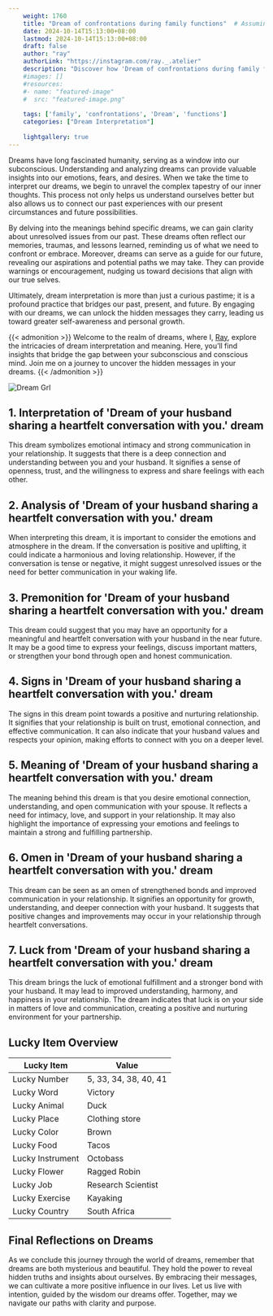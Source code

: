 ```yaml
---
    weight: 1760
    title: "Dream of confrontations during family functions"  # Assuming 'title' column exists
    date: 2024-10-14T15:13:00+08:00
    lastmod: 2024-10-14T15:13:00+08:00
    draft: false
    author: "ray"
    authorLink: "https://instagram.com/ray._.atelier"
    description: "Discover how 'Dream of confrontations during family functions' can interpret your future and uncover its significant meanings in your life."
    #images: []
    #resources:
    #- name: "featured-image"
    #  src: "featured-image.png"
    
    tags: ['family', 'confrontations', 'Dream', 'functions']
    categories: ["Dream Interpretation"]
    
    lightgallery: true
---
```

    
Dreams have long fascinated humanity, serving as a window into our subconscious. Understanding and analyzing dreams can provide valuable insights into our emotions, fears, and desires. When we take the time to interpret our dreams, we begin to unravel the complex tapestry of our inner thoughts. This process not only helps us understand ourselves better but also allows us to connect our past experiences with our present circumstances and future possibilities.

By delving into the meanings behind specific dreams, we can gain clarity about unresolved issues from our past. These dreams often reflect our memories, traumas, and lessons learned, reminding us of what we need to confront or embrace. Moreover, dreams can serve as a guide for our future, revealing our aspirations and potential paths we may take. They can provide warnings or encouragement, nudging us toward decisions that align with our true selves.

Ultimately, dream interpretation is more than just a curious pastime; it is a profound practice that bridges our past, present, and future. By engaging with our dreams, we can unlock the hidden messages they carry, leading us toward greater self-awareness and personal growth.

{{< admonition >}}
Welcome to the realm of dreams, where I, [Ray](https://instagram.com/ray._.atelier), explore the intricacies of dream interpretation and meaning. Here, you’ll find insights that bridge the gap between your subconscious and conscious mind. Join me on a journey to uncover the hidden messages in your dreams.
{{< /admonition >}}

![Dream Grl](https://cdn.pixabay.com/photo/2017/11/02/03/35/gothic-2910057_1280.jpg "Dream Grl")

## 1. Interpretation of 'Dream of your husband sharing a heartfelt conversation with you.' dream

This dream symbolizes emotional intimacy and strong communication in your relationship. It suggests that there is a deep connection and understanding between you and your husband. It signifies a sense of openness, trust, and the willingness to express and share feelings with each other.

## 2. Analysis of 'Dream of your husband sharing a heartfelt conversation with you.' dream

When interpreting this dream, it is important to consider the emotions and atmosphere in the dream. If the conversation is positive and uplifting, it could indicate a harmonious and loving relationship. However, if the conversation is tense or negative, it might suggest unresolved issues or the need for better communication in your waking life.

## 3. Premonition for 'Dream of your husband sharing a heartfelt conversation with you.' dream

This dream could suggest that you may have an opportunity for a meaningful and heartfelt conversation with your husband in the near future. It may be a good time to express your feelings, discuss important matters, or strengthen your bond through open and honest communication.

## 4. Signs in 'Dream of your husband sharing a heartfelt conversation with you.' dream

The signs in this dream point towards a positive and nurturing relationship. It signifies that your relationship is built on trust, emotional connection, and effective communication. It can also indicate that your husband values and respects your opinion, making efforts to connect with you on a deeper level.

## 5. Meaning of 'Dream of your husband sharing a heartfelt conversation with you.' dream

The meaning behind this dream is that you desire emotional connection, understanding, and open communication with your spouse. It reflects a need for intimacy, love, and support in your relationship. It may also highlight the importance of expressing your emotions and feelings to maintain a strong and fulfilling partnership.

## 6. Omen in 'Dream of your husband sharing a heartfelt conversation with you.' dream

This dream can be seen as an omen of strengthened bonds and improved communication in your relationship. It signifies an opportunity for growth, understanding, and deeper connection with your husband. It suggests that positive changes and improvements may occur in your relationship through heartfelt conversations.

## 7. Luck from 'Dream of your husband sharing a heartfelt conversation with you.' dream

This dream brings the luck of emotional fulfillment and a stronger bond with your husband. It may lead to improved understanding, harmony, and happiness in your relationship. The dream indicates that luck is on your side in matters of love and communication, creating a positive and nurturing environment for your partnership.

## Lucky Item Overview
| Lucky Item          | Value              |
|---------------|--------------------|
| Lucky Number        | 5, 33, 34, 38, 40, 41  |
| Lucky Word          | Victory |
| Lucky Animal        | Duck |
| Lucky Place         | Clothing store     |
| Lucky Color         | Brown     |
| Lucky Food          | Tacos      |
| Lucky Instrument    | Octobass |
| Lucky Flower        | Ragged Robin    |
| Lucky Job           | Research Scientist       |
| Lucky Exercise      | Kayaking  |
| Lucky Country       | South Africa    |


##  Final Reflections on Dreams

As we conclude this journey through the world of dreams, remember that dreams are both mysterious and beautiful. They hold the power to reveal hidden truths and insights about ourselves. By embracing their messages, we can cultivate a more positive influence in our lives. Let us live with intention, guided by the wisdom our dreams offer. Together, may we navigate our paths with clarity and purpose.

